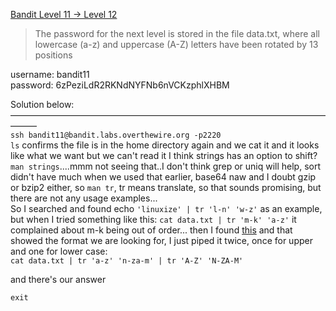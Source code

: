 [Bandit Level 11 → Level 12](https://overthewire.org/wargames/bandit/bandit12.html)

> The password for the next level is stored in the file data.txt, where all lowercase (a-z) and uppercase (A-Z) letters have been rotated by 13 positions  

username: bandit11  
password: 6zPeziLdR2RKNdNYFNb6nVCKzphlXHBM  

Solution below:  
———————————————————————————————————————  
`ssh bandit11@bandit.labs.overthewire.org -p2220`  
`ls` confirms the file is in the home directory again and we cat it and it looks like what we want but we can't read it
I think strings has an option to shift? `man strings`....mmm not seeing that..I don't think grep or uniq will help, sort didn't have much when we used that earlier, base64 naw and I doubt gzip or bzip2 either, so `man tr`, tr means translate, so that sounds promising, but there are not any usage examples...  
So I searched and found echo `'linuxize' | tr 'l-n' 'w-z'` as an example, but when I tried something like this: `cat data.txt | tr 'm-k' 'a-z'` it complained about m-k being out of order... then I found [this](https://unix.stackexchange.com/questions/19772/how-does-tr-a-z-n-za-m-work) and that showed the format we are looking for, I just piped it twice, once for upper and one for lower case:  
`cat data.txt | tr 'a-z' 'n-za-m' | tr 'A-Z' 'N-ZA-M'`

and there's our answer  

`exit`  